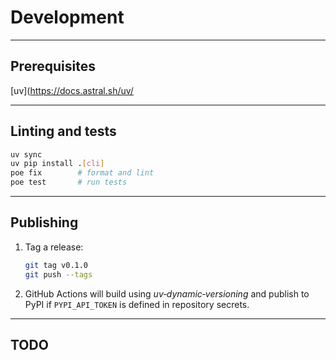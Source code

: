 # Development

______________________________________________________________________

## Prerequisites

\[uv\](https://docs.astral.sh/uv/

______________________________________________________________________

## Linting and tests

```bash
uv sync
uv pip install .[cli]
poe fix        # format and lint
poe test       # run tests
```

______________________________________________________________________

## Publishing

1. Tag a release:

   ```bash
   git tag v0.1.0
   git push --tags
   ```

2. GitHub Actions will build using *uv‑dynamic‑versioning* and publish to PyPI if
   `PYPI_API_TOKEN` is defined in repository secrets.

______________________________________________________________________

## TODO
